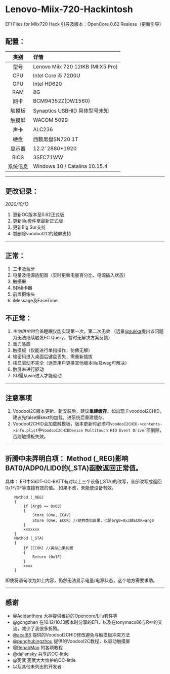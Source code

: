 # Lenovo-Miix-720-Hackintosh
 EFI Files for MIix720 Hack
引导及版本：OpenCore 0.62 Realese（更新引导）

## **配置：**
| 类别 | 详情 |
| :---: | :---- |
| 型号 | Lenovo Miix 720 12IKB (MIIX5 Pro) |
| CPU | Intel Core i5 7200U |
| GPU | Intel HD620 |
| RAM | 8G |
| 网卡 | BCM94352Z(DW1560) |
| 触摸板 | Synaptics USBHID 具体型号未知 |
| 触摸屏 | WACOM 5099 |
| 声卡 | ALC236 |
| 硬盘 | 西数黑盘SN720 1T |
| 显示器 | 12.2‘ 2880*1920 |
| BIOS | 3SEC71WW |
| 系统信息 | Windows 10 / Catalina 10.15.4 |

---
## **更改记录：**

*2020/10/13*
1. 更新OC版本至0.62正式版
2. 更新lilu套件至最新正式版
3. 更新Big Sur支持
4. 暂删除voodooI2C的触屏支持

---
## **正常：**
1. 三卡及蓝牙
2. 电量及电源适配器（实时更新电量百分比、电源插入状态）
3. ~~触摸屏~~
4. ~~SD读卡器~~
5. 前置摄像头
6. iMessage及FaceTime

## **不正常：**
1. *电池供电时*合盖睡眠仅能实现第一次，第二次无效 （远景[@sukka](skk.moe)提出该问题为无法继续触发EC Query，暂时无解决方案反馈）
2. 重力感应
3. 触摸板（仅能进行单指操作，仿佛无解）
4. 输密码进入桌面后键盘丢失，需重新插拔
5. 核显驱动不完全（远景用户更换其他版本lilu及weg可解决）
6. 触屏未进行驱动
7. SD需从win进入才能驱动

---
## 注意事项
1. VoodooI2C版本更新、新安装后，建议**重建缓存**。如出现卡voodooI2CHID，建议先false掉kext的加载，进系统后重建缓存。
2. VoodooI2CHID会加载触摸板，版本更新时必须将`VoodooI2CHID->contents->info.plist`中`VoodooI2CHIDDevice Multitouch HID Event Driver`项删除，否则触摸板失效。

---
## **折腾中未弄明白项：** Method (_REG)影响BAT0/ADP0/LID0的(_STA)函数返回正常值。
具体：
EFI中SSDT-OC-BATT有对以上三个设备(_STA)的改写，全部改写成返回0x1F/0F等直接有效的值。
如果不改，未能使设备有效。
```
    Method (_REG)
    {
        If (Arg0 == 0x03)
        {
            Store (One, ECAV)
            Store (One, ECOK) //结构类似白果，也是arg0=0x3就ECOK=arg0
        }
        xxxxxxx
    }
    Method (_STA)
    {
        If (ECOK) //类似白果判断
        {
            Return (0x1F)
        }
        xxxx
    }
```
即使将语句改为如上内容，仍然无法显示电量/电源状态，这个地方需要求助。

---

## 感谢
- [@Acidanthera](https://github.com/acidanthera/) 大神提供维护的Opencore/Lilu套件等
- @gongzhen 在10.12/10.13版本时分享的EFI，以及在tonymacx86与R神的交流，减少了我很多折腾。
- [@acai66](https://github.com/acai66/) 提供的VoodooI2CHID修改避免与触摸板冲突方法
- [@penghubingzhou](penghubingzhou.cn) 提供的VoodooI2C教程，以驱动触摸屏
- [@RehabMan](https://github.com/RehabMan/) 的各项教程
- [@daliansky](https://github.com/daliansky/) 共享的OC-little
- @宪武 宪武大大维护的OC-little
- 以及其他未列出的开发者
